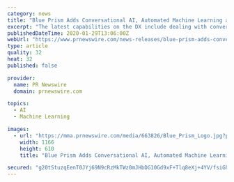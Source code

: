 ```yaml
---
category: news
title: "Blue Prism Adds Conversational AI, Automated Machine Learning and Integration with Citrix to its Digital Workforce"
excerpt: "The latest capabilities on the DX include dealing with conversational AI (working with chatbots), adding automated machine learning as well as new integrations with Citrix. With just a few clicks users can drag and drop these new capabilities into Blue Prism's Digital Workforce—no coding required. \"Blue Prism's vision of providing a Digital ..."
publishedDateTime: 2020-01-29T13:06:00Z
webUrl: "https://www.prnewswire.com/news-releases/blue-prism-adds-conversational-ai-automated-machine-learning-and-integration-with-citrix-to-its-digital-workforce-300994967.html"
type: article
quality: 32
heat: 32
published: false

provider:
  name: PR Newswire
  domain: prnewswire.com

topics:
  - AI
  - Machine Learning

images:
  - url: "https://mma.prnewswire.com/media/663826/Blue_Prism_Logo.jpg?p=facebook"
    width: 1166
    height: 610
    title: "Blue Prism Adds Conversational AI, Automated Machine Learning and Integration with Citrix to its Digital Workforce"

secured: "g20tStuzqEenT0JYj69N9cRzMkTWz0mJHbDG10Gd9xF+Tlq8eXj+4YV/fsiGhXidJ61pDBDkpw0EkXzLG4HaudHA96JkApx5t5IOSO8jQdFFrYTecpMNLXQG+BphkVGJMsRW24mRltXMIxSL0CfdHSTokk+gK2Ey4stR2w3a6Z3W7MP0N02ok63PotOIEdUjfNS2QNOxE1l+IAkHrfsmnWxqtJp+r4xk9WNe9/Xq3NcAmBM/EFiW3UcEYCvblf0VlHzvPeJViQw5znXVRmGhUDRfTEk8kMGdQtiIwX0VJsNuQgDzBaVgGXVd64ch2HzqBzyEDIdJcOqTMdChFcsqEraOYb6qIALBfpfatXqyuoddQo/pnh53ZvYVJXpvCPe1g/V/79pK4c+cWS9U0PsmPONcUYo94QiMGVv1K+WwJGPF2s3O3bapeksvACB2zgMMAHG9i6SMMMXtfuAAbgZ82PPkwYsd3goo4shf6rO7BvU=;mPpi+pNmBL8ifd+ot+sJng=="
---
```


